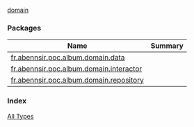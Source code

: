 [domain](./index.md)

### Packages

| Name | Summary |
|---|---|
| [fr.abennsir.poc.album.domain.data](fr.abennsir.poc.album.domain.data/index.md) |  |
| [fr.abennsir.poc.album.domain.interactor](fr.abennsir.poc.album.domain.interactor/index.md) |  |
| [fr.abennsir.poc.album.domain.repository](fr.abennsir.poc.album.domain.repository/index.md) |  |

### Index

[All Types](alltypes/index.md)